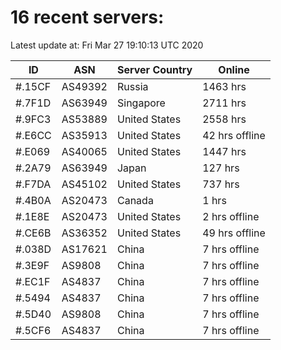 # 16 recent servers:

Latest update at: Fri Mar 27 19:10:13 UTC 2020

| ID | ASN | Server Country | Online |
| -- | --- | -------------- | ------ |
| #.15CF | AS49392 | Russia | 1463 hrs |
| #.7F1D | AS63949 | Singapore | 2711 hrs |
| #.9FC3 | AS53889 | United States | 2558 hrs |
| #.E6CC | AS35913 | United States | 42 hrs offline |
| #.E069 | AS40065 | United States | 1447 hrs |
| #.2A79 | AS63949 | Japan | 127 hrs |
| #.F7DA | AS45102 | United States | 737 hrs |
| #.4B0A | AS20473 | Canada | 1 hrs |
| #.1E8E | AS20473 | United States | 2 hrs offline |
| #.CE6B | AS36352 | United States | 49 hrs offline |
| #.038D | AS17621 | China | 7 hrs offline |
| #.3E9F | AS9808 | China | 7 hrs offline |
| #.EC1F | AS4837 | China | 7 hrs offline |
| #.5494 | AS4837 | China | 7 hrs offline |
| #.5D40 | AS9808 | China | 7 hrs offline |
| #.5CF6 | AS4837 | China | 7 hrs offline |

